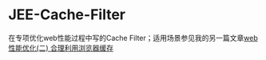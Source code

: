 # JEE-Cache-Filter
在专项优化web性能过程中写的Cache Filter；适用场景参见我的另一篇文章[web性能优化(二) 合理利用浏览器缓存](https://github.com/kaelhuawei/blog/edit/master/web/web%E6%80%A7%E8%83%BD%E4%BC%98%E5%8C%96(%E4%BA%8C)%20%E5%90%88%E7%90%86%E5%88%A9%E7%94%A8%E6%B5%8F%E8%A7%88%E5%99%A8%E7%BC%93%E5%AD%98.md "web性能优化(二) 合理利用浏览器缓存")
